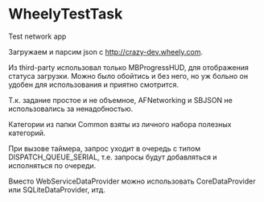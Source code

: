 WheelyTestTask
==============

Test network app

Загружаем и парсим json с http://crazy-dev.wheely.com.

Из third-party использовал только MBProgressHUD, для отображения статуса загрузки.
Можно было обойтись и без него, но уж больно он удобен для использования и приятно смотрится.

Т.к. задание простое и не объемное, AFNetworking и SBJSON не использовались за ненадобностью.

Категории из папки Common взяты из личного набора полезных категорий.

При вызове таймера, запрос уходит в очередь с типом DISPATCH_QUEUE_SERIAL, т.е. запросы будут добавляться и исполняться по очереди.

Вместо WebServiceDataProvider можно использовать CoreDataProvider или SQLiteDataProvider, итд.
